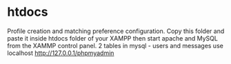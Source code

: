 # htdocs
Profile creation and matching preference configuration.
Copy this folder and paste it inside htdocs folder of your XAMPP then start apache and MySQL from the XAMMP control panel.
2 tables in mysql - users and messages
use localhost http://127.0.0.1/phpmyadmin
